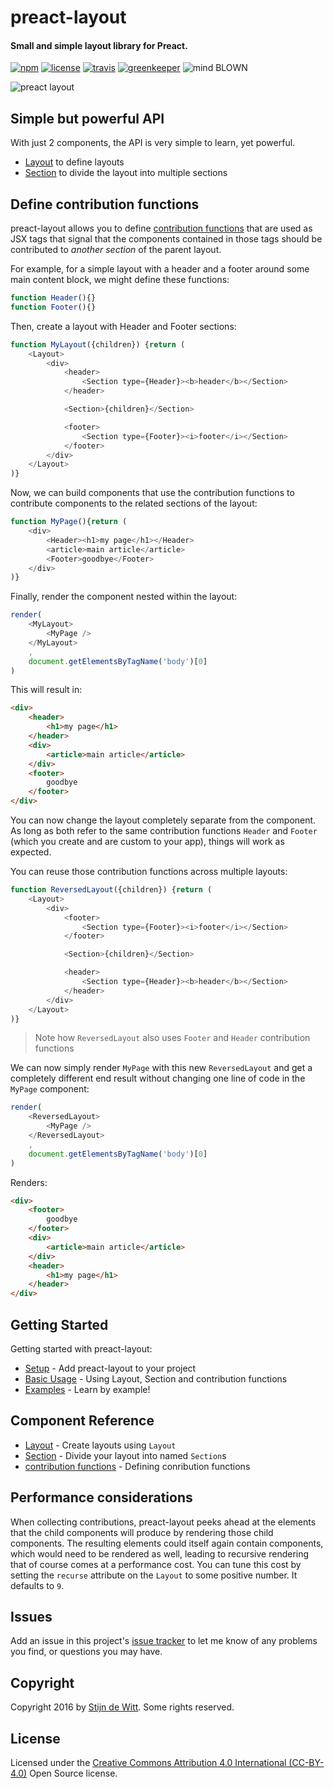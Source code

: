 # preact-layout
#### Small and simple layout library for Preact.

[![npm](https://img.shields.io/npm/v/preact-layout.svg)](https://npmjs.com/package/preact-layout)
[![license](https://img.shields.io/npm/l/preact-layout.svg)](https://creativecommons.org/licenses/by/4.0/)
[![travis](https://img.shields.io/travis/Download/preact-layout.svg)](https://travis-ci.org/Download/preact-layout)
[![greenkeeper](https://img.shields.io/david/Download/preact-layout.svg)](https://greenkeeper.io/)
![mind BLOWN](https://img.shields.io/badge/mind-BLOWN-ff69b4.svg)

![preact layout](https://cdn.rawgit.com/download/preact-layout/0.2.0/preact-layout.png)

## Simple but powerful API
With just 2 components, the API is very simple to learn, yet powerful.
* [Layout](docs/api/Layout.md) to define layouts
* [Section](docs/api/Section.md) to divide the layout into multiple sections

## Define contribution functions
preact-layout allows you to define [contribution functions](docs/api/contribution-functions.md)
that are used as JSX tags that signal that the components contained in those tags
should be contributed to *another section* of the parent layout.

For example, for a simple layout with a header and a footer around some main
content block, we might define these functions:

```js
function Header(){}
function Footer(){}
```

Then, create a layout with Header and Footer sections:

```js
function MyLayout({children}) {return (
	<Layout>
		<div>
			<header>
				<Section type={Header}><b>header</b></Section>
			</header>

			<Section>{children}</Section>

			<footer>
				<Section type={Footer}><i>footer</i></Section>
			</footer>
		</div>
	</Layout>
)}
```

Now, we can build components that use the contribution functions to contribute
components to the related sections of the layout:

```js
function MyPage(){return (
	<div>
		<Header><h1>my page</h1></Header>
		<article>main article</article>
		<Footer>goodbye</Footer>
	</div>
)}
```

Finally, render the component nested within the layout:

```js
render(
	<MyLayout>
		<MyPage />
	</MyLayout>
	,
	document.getElementsByTagName('body')[0]
)
```

This will result in:

```html
<div>
	<header>
		<h1>my page</h1>
	</header>
	<div>
		<article>main article</article>
	</div>
	<footer>
		goodbye
	</footer>
</div>
```

You can now change the layout completely separate from the component. As long
as both refer to the same contribution functions `Header` and `Footer`
(which you create and are custom to your app), things will work as expected.

You can reuse those contribution functions across multiple layouts:

```js
function ReversedLayout({children}) {return (
	<Layout>
		<div>
			<footer>
				<Section type={Footer}><i>footer</i></Section>
			</footer>

			<Section>{children}</Section>

			<header>
				<Section type={Header}><b>header</b></Section>
			</header>
		</div>
	</Layout>
)}
```
> Note how `ReversedLayout` also uses `Footer` and `Header` contribution functions

We can now simply render `MyPage` with this new `ReversedLayout` and get a
completely different end result without changing one line of code in the
`MyPage` component:

```js
render(
	<ReversedLayout>
		<MyPage />
	</ReversedLayout>
	,
	document.getElementsByTagName('body')[0]
)
```

Renders:

```html
<div>
	<footer>
		goodbye
	</footer>
	<div>
		<article>main article</article>
	</div>
	<header>
		<h1>my page</h1>
	</header>
</div>
```

## Getting Started
Getting started with preact-layout:
* [Setup](docs/getting-started/Setup.md) - Add preact-layout to your project
* [Basic Usage](docs/getting-started/Basic-usage.md) - Using Layout, Section and contribution functions
* [Examples](docs/getting-started/Examples.md) - Learn by example!

## Component Reference
* [Layout](docs/api/Layout.md) - Create layouts using `Layout`
* [Section](docs/api/Section.md) - Divide your layout into named `Section`s
* [contribution functions](docs/api/contribution-functions.md) - Defining conribution functions

## Performance considerations
When collecting contributions, preact-layout peeks ahead at the elements that
the child components will produce by rendering those child components. The
resulting elements could itself again contain components, which would need to
be rendered as well, leading to recursive rendering that of course comes at a
performance cost. You can tune this cost by setting the `recurse` attribute on
the `Layout` to some positive number. It defaults to `9`.

## Issues
Add an issue in this project's [issue tracker](https://github.com/download/preact-layout/issues)
to let me know of any problems you find, or questions you may have.

## Copyright
Copyright 2016 by [Stijn de Witt](http://StijnDeWitt.com). Some rights reserved.

## License
Licensed under the [Creative Commons Attribution 4.0 International (CC-BY-4.0)](https://creativecommons.org/licenses/by/4.0/) Open Source license.


